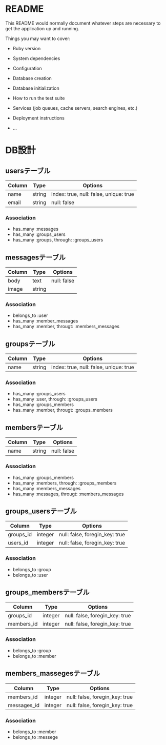 # README

This README would normally document whatever steps are necessary to get the
application up and running.

Things you may want to cover:

* Ruby version

* System dependencies

* Configuration

* Database creation

* Database initialization

* How to run the test suite

* Services (job queues, cache servers, search engines, etc.)

* Deployment instructions

* ...

# DB設計

## usersテーブル

|Column|Type|Options|
|------|----|-------|
|name|string|index: true, null: false, unique: true|
|email|string|null: false|

### Association
- has_many :messages
- has_many :groups_users
- has_many :groups, through: :groups_users

## messagesテーブル

|Column|Type|Options|
|------|----|-------|
|body|text|null: false|
|image|string||

### Association
- belongs_to :user
- has_many :member_messages
- has_many :member, througt: :members_messages

## groupsテーブル

|Column|Type|Options|
|------|----|-------|
|name|string|index: true, null: false, unique: true|

### Association
- has_many :groups_users
- has_many :user, through: :groups_users
- has_many :groups_members
- has_many :member, througt: :groups_members

## membersテーブル

|Column|Type|Options|
|------|----|-------|
|name|string|null: false|

### Association
- has_many :groups_members
- has_many :members, through: :groups_members
- has_many :members_messages
- has_many :messages, througt: :members_messages

## groups_usersテーブル

|Column|Type|Options|
|------|----|-------|
|groups_id|integer|null: false, foregin_key: true|
|users_id|integer|null: false, foregin_key: true|

### Association
- belongs_to :group
- belongs_to :user

## groups_membersテーブル

|Column|Type|Options|
|------|----|-------|
|groups_id|integer|null: false, foregin_key: true|
|members_id|integer|null: false, foregin_key: true|

### Association
- belongs_to :group
- belongs_to :member

## members_massegesテーブル

|Column|Type|Options|
|------|----|-------|
|members_id|integer|null: false, foregin_key: true|
|messages_id|integer|null: false, foregin_key: true|

### Association
- belongs_to :member
- belongs_to :messege


